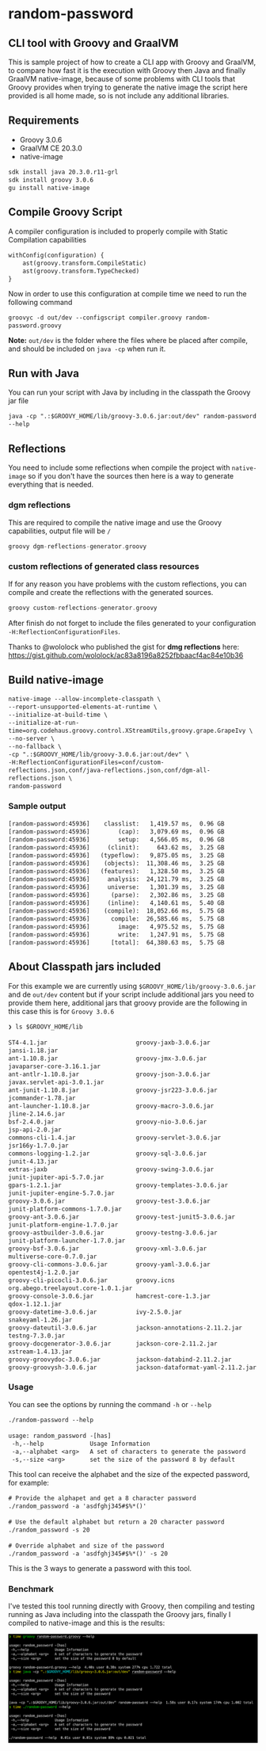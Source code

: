 # random-password 
## CLI tool with Groovy and GraalVM


This is sample project of how to create a CLI app with Groovy and GraalVM, to compare how fast
it is the execution with Groovy then Java and finally GraalVM native-image, because of some problems
with CLI tools that Groovy provides when trying to generate the native image the script here provided 
is all home made, so is not include any additional libraries.

## Requirements

- Groovy 3.0.6
- GraalVM CE 20.3.0
- native-image

```shell script
sdk install java 20.3.0.r11-grl
sdk install groovy 3.0.6
gu install native-image
```

## Compile Groovy Script

A compiler configuration is included to properly compile with Static Compilation capabilities
```
withConfig(configuration) {
    ast(groovy.transform.CompileStatic)
    ast(groovy.transform.TypeChecked)
}
```

Now in order to use this configuration at compile time we need to run the following command

```shell script
groovyc -d out/dev --configscript compiler.groovy random-password.groovy 
```

**Note:** `out/dev` is the folder where the files where be placed after compile, and should be included on `java -cp` when run it.

## Run with Java

You can run your script with Java by including in the classpath the Groovy jar file

```shell script
java -cp ".:$GROOVY_HOME/lib/groovy-3.0.6.jar:out/dev" random-password --help
```
## Reflections

You need to include some reflections when compile the project with `native-image` so if you don't have 
the sources then here is a way to generate everything that is needed.
 
### dgm reflections
This are required to compile the native image and use the Groovy capabilities, output file will be 
`/`

```groovy
groovy dgm-reflections-generator.groovy
```

### custom reflections of generated class resources

If for any reason you have problems with the custom reflections, you can compile and create the reflections
 with the generated sources.

```groovy
groovy custom-reflections-generator.groovy
```

After finish do not forget to include the files generated to your configuration `-H:ReflectionConfigurationFiles`.

Thanks to @wololock who published the gist for **dmg reflections** here:  https://gist.github.com/wololock/ac83a8196a8252fbbaacf4ac84e10b36


## Build native-image

```shell script
native-image --allow-incomplete-classpath \
--report-unsupported-elements-at-runtime \
--initialize-at-build-time \
--initialize-at-run-time=org.codehaus.groovy.control.XStreamUtils,groovy.grape.GrapeIvy \
--no-server \
--no-fallback \
-cp ".:$GROOVY_HOME/lib/groovy-3.0.6.jar:out/dev" \
-H:ReflectionConfigurationFiles=conf/custom-reflections.json,conf/java-reflections.json,conf/dgm-all-reflections.json \
random-password
```

### Sample output

```shell script
[random-password:45936]    classlist:   1,419.57 ms,  0.96 GB
[random-password:45936]        (cap):   3,079.69 ms,  0.96 GB
[random-password:45936]        setup:   4,566.05 ms,  0.96 GB
[random-password:45936]     (clinit):     643.62 ms,  3.25 GB
[random-password:45936]   (typeflow):   9,875.05 ms,  3.25 GB
[random-password:45936]    (objects):  11,308.46 ms,  3.25 GB
[random-password:45936]   (features):   1,328.50 ms,  3.25 GB
[random-password:45936]     analysis:  24,121.79 ms,  3.25 GB
[random-password:45936]     universe:   1,301.39 ms,  3.25 GB
[random-password:45936]      (parse):   2,302.86 ms,  3.25 GB
[random-password:45936]     (inline):   4,140.61 ms,  5.40 GB
[random-password:45936]    (compile):  18,052.66 ms,  5.75 GB
[random-password:45936]      compile:  26,585.66 ms,  5.75 GB
[random-password:45936]        image:   4,975.52 ms,  5.75 GB
[random-password:45936]        write:   1,247.91 ms,  5.75 GB
[random-password:45936]      [total]:  64,380.63 ms,  5.75 GB
```

## About Classpath jars included

For this example we are currently using `$GROOVY_HOME/lib/groovy-3.0.6.jar` and de `out/dev` content
but if your script include additional jars you need to provide them here, additional jars that groovy 
provide are the following in this case this is for `Groovy 3.0.6`

```shell
❯ ls $GROOVY_HOME/lib

ST4-4.1.jar                         groovy-jaxb-3.0.6.jar               jansi-1.18.jar
ant-1.10.8.jar                      groovy-jmx-3.0.6.jar                javaparser-core-3.16.1.jar
ant-antlr-1.10.8.jar                groovy-json-3.0.6.jar               javax.servlet-api-3.0.1.jar
ant-junit-1.10.8.jar                groovy-jsr223-3.0.6.jar             jcommander-1.78.jar
ant-launcher-1.10.8.jar             groovy-macro-3.0.6.jar              jline-2.14.6.jar
bsf-2.4.0.jar                       groovy-nio-3.0.6.jar                jsp-api-2.0.jar
commons-cli-1.4.jar                 groovy-servlet-3.0.6.jar            jsr166y-1.7.0.jar
commons-logging-1.2.jar             groovy-sql-3.0.6.jar                junit-4.13.jar
extras-jaxb                         groovy-swing-3.0.6.jar              junit-jupiter-api-5.7.0.jar
gpars-1.2.1.jar                     groovy-templates-3.0.6.jar          junit-jupiter-engine-5.7.0.jar
groovy-3.0.6.jar                    groovy-test-3.0.6.jar               junit-platform-commons-1.7.0.jar
groovy-ant-3.0.6.jar                groovy-test-junit5-3.0.6.jar        junit-platform-engine-1.7.0.jar
groovy-astbuilder-3.0.6.jar         groovy-testng-3.0.6.jar             junit-platform-launcher-1.7.0.jar
groovy-bsf-3.0.6.jar                groovy-xml-3.0.6.jar                multiverse-core-0.7.0.jar
groovy-cli-commons-3.0.6.jar        groovy-yaml-3.0.6.jar               opentest4j-1.2.0.jar
groovy-cli-picocli-3.0.6.jar        groovy.icns                         org.abego.treelayout.core-1.0.1.jar
groovy-console-3.0.6.jar            hamcrest-core-1.3.jar               qdox-1.12.1.jar
groovy-datetime-3.0.6.jar           ivy-2.5.0.jar                       snakeyaml-1.26.jar
groovy-dateutil-3.0.6.jar           jackson-annotations-2.11.2.jar      testng-7.3.0.jar
groovy-docgenerator-3.0.6.jar       jackson-core-2.11.2.jar             xstream-1.4.13.jar
groovy-groovydoc-3.0.6.jar          jackson-databind-2.11.2.jar
groovy-groovysh-3.0.6.jar           jackson-dataformat-yaml-2.11.2.jar
```

### Usage

You can see the options by running the command `-h` or `--help`

```shell script
./random-password --help

usage: random_password -[has]
 -h,--help             Usage Information
 -a,--alphabet <arg>   A set of characters to generate the password
 -s,--size <arg>       set the size of the password 8 by default
```

This tool can receive the alphabet and the size of the expected password, for example:


```shell script
# Provide the alphapet and get a 8 character password
./random_password -a 'asdfghj345#$%*()'

# Use the default alphabet but return a 20 character password
./random_password -s 20

# Override alphabet and size of the password
./random_password -a 'asdfghj345#$%*()' -s 20
```

This is the 3 ways to generate a password with this tool.

### Benchmark 

I've tested this tool running directly with Groovy, then compiling and testing running as Java 
including into the classpath the Groovy jars, finally I compiled to native-image and this is the
results:

![git-config-benchmark](https://github.com/Joxebus/random-password-groovy-graalvm/blob/main/img/groovy-java-graalvm-benchmark.png?raw=true)